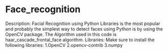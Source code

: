 #                                 Face_recognition

Description:
   Facial Recognition using Python Libraries is the most popular and probably the simplest way to detect faces using Python is by using the OpenCV package.
The Algorithm used in this code is haar_cascade_frontal_face algorithm. 
Libraries:
Make sure to install the following libraries:
1.OpenCV
2.opencv-contrib
3.numpy
